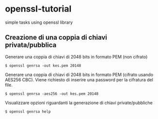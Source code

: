 # openssl-tutorial
simple tasks using openssl library

## Creazione di una coppia di chiavi privata/pubblica

Generare una coppia di chiavi di 2048 bits in formato PEM (non cifrato)

`$ openssl genrsa -out kes.pem 20148`

Generare una coppia di chiavi di 2048 bits in formato PEM (cifrato usando AES256 CBC).
Viene richiesto di inserire una password per la cifratura del file.

`$ openssl genrsa -aes256 -out kes.pem 20148`

Visualizzare opzioni riguardanti la generazione di chiavi private/pubbliche

`$ openssl genrsa help`
